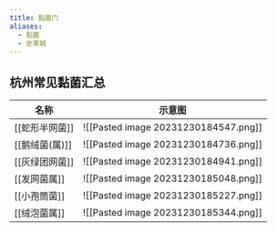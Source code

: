 ```yaml
---
title: 黏菌门
aliases:
  - 黏菌
  - 史莱姆
---
```

## 杭州常见黏菌汇总

| 名称 | 示意图 |
| ---- | ---- |
| [[蛇形半网菌]] | ![[Pasted image 20231230184547.png]] |
| [[鹅绒菌(属)]] | ![[Pasted image 20231230184736.png]] |
| [[灰绿团网菌]] | ![[Pasted image 20231230184941.png]] |
| [[发网菌属]] | ![[Pasted image 20231230185048.png]] |
| [[小孢筒菌]] | ![[Pasted image 20231230185227.png]] |
| [[绒泡菌属]] | ![[Pasted image 20231230185344.png]] |
